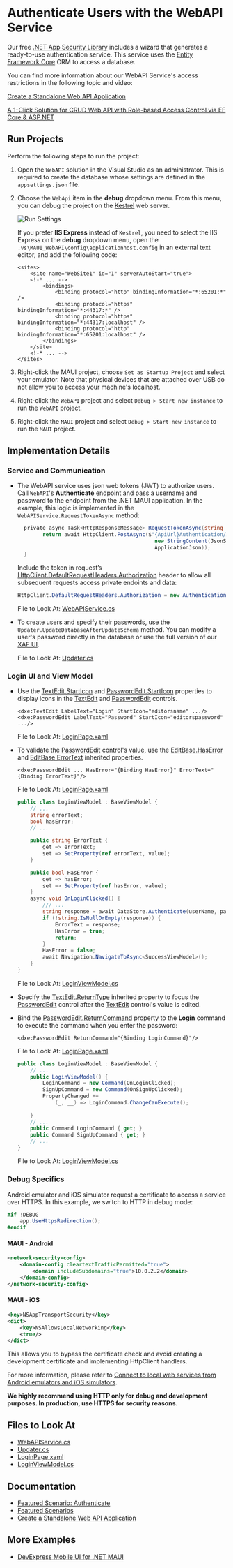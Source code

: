# Authenticate Users with the WebAPI Service

Our free [.NET App Security Library](https://www.devexpress.com/products/net/application_framework/security-web-api-service.xml) includes a wizard that generates a ready-to-use authentication service. This service uses the [Entity Framework Core](https://docs.microsoft.com/en-us/ef/core/) ORM to access a database. 

You can find more information about our WebAPI Service's access restrictions in the following topic and video:

[Create a Standalone Web API Application](https://docs.devexpress.com/eXpressAppFramework/403401/backend-web-api-service/create-new-application-with-web-api-service?p=net6)

[A 1-Click Solution for CRUD Web API with Role-based Access Control via EF Core & ASP.NET](https://www.youtube.com/watch?v=T7y4gwc1n4w&list=PL8h4jt35t1wiM1IOux04-8DiofuMEB33G)


## Run Projects

Perform the following steps to run the project:

1. Open the `WebAPI` solution in the Visual Studio as an administrator. This is required to create the database whose settings are defined in the `appsettings.json` file.

2. Choose the `WebApi` item in the **debug** dropdown menu. From this menu, you can debug the project on the [Kestrel](https://learn.microsoft.com/en-us/aspnet/core/fundamentals/servers/kestrel?view=aspnetcore-7.0) web server.

    ![Run Settings](images/authenticate-run-settings@2x.png)

    If you prefer **IIS Express** instead of `Kestrel`, you need to select the IIS Express on the **debug** dropdown menu, open the `.vs\MAUI_WebAPI\config\applicationhost.config` in an external text editor, and add the following code:

    ```xaml
    <sites>
        <site name="WebSite1" id="1" serverAutoStart="true">
        <!-* ... -->
            <bindings>
                <binding protocol="http" bindingInformation="*:65201:*" />
                <binding protocol="https" bindingInformation="*:44317:*" />
                <binding protocol="https" bindingInformation="*:44317:localhost" />
                <binding protocol="http" bindingInformation="*:65201:localhost" />
            </bindings>
        </site>
        <!-* ... -->
    </sites>
    ```

3. Right-click the MAUI project, choose `Set as Startup Project` and select your emulator. Note that physical devices that are attached over USB do not allow you to access your machine's localhost.
4. Right-click the `WebAPI` project and select `Debug > Start new instance` to run the `WebAPI` project.
5. Right-click the `MAUI` project and select `Debug > Start new instance` to run the `MAUI` project.

## Implementation Details

### Service and Communication

* The WebAPI service uses json web tokens (JWT) to authorize users. Call `WebAPI`'s **Authenticate** endpoint and pass a username and password to the endpoint from the .NET MAUI application. In the example, this logic is implemented in the `WebAPIService.RequestTokenAsync` method:
  
    ```csharp
      private async Task<HttpResponseMessage> RequestTokenAsync(string userName, string password) {
            return await HttpClient.PostAsync($"{ApiUrl}Authentication/Authenticate",
                                                new StringContent(JsonSerializer.Serialize(new { userName, password = $"{password}" }), Encoding.UTF8,
                                                ApplicationJson));
      }
    ```

    Include the token in request’s [HttpClient.DefaultRequestHeaders.Authorization](https://learn.microsoft.com/en-us/dotnet/api/system.net.http.headers.httprequestheaders.authorization?view=net-7.0) header to allow all subsequent requests access private endoints and data: 

    ```csharp
    HttpClient.DefaultRequestHeaders.Authorization = new AuthenticationHeaderValue("Bearer", await tokenResponse.Content.ReadAsStringAsync());
    ```

  File to Look At: [WebAPIService.cs](CS/MAUI/Services/WebAPIService.cs)

* To create users and specify their passwords, use the `Updater.UpdateDatabaseAfterUpdateSchema` method. You can modify a user's password directly in the database or use the full version of our [XAF UI](https://docs.devexpress.com/eXpressAppFramework/112649/data-security-and-safety/security-system/authentication/passwords-in-the-security-system).

    File to Look At: [Updater.cs](CS/WebAPI/DatabaseUpdate/Updater.cs)

### Login UI and View Model

* Use the [TextEdit.StartIcon](https://docs.devexpress.com/MAUI/DevExpress.Maui.Editors.EditBase.StartIcon) and [PasswordEdit.StartIcon](https://docs.devexpress.com/MAUI/DevExpress.Maui.Editors.EditBase.StartIcon) properties to display icons in the [TextEdit](https://docs.devexpress.com/MAUI/DevExpress.Maui.Editors.TextEdit) and [PasswordEdit](https://docs.devexpress.com/MAUI/DevExpress.Maui.Editors.PasswordEdit) controls.

    ```xaml
    <dxe:TextEdit LabelText="Login" StartIcon="editorsname" .../>
    <dxe:PasswordEdit LabelText="Password" StartIcon="editorspassword" .../>
    ```

    File to Look At: [LoginPage.xaml](CS/MAUI/Views/LoginPage.xaml)

* To validate the [PasswordEdit](https://docs.devexpress.com/MAUI/DevExpress.Maui.Editors.PasswordEdit) control's value, use the [EditBase.HasError](https://docs.devexpress.com/MAUI/DevExpress.Maui.Editors.EditBase.HasError) and [EditBase.ErrorText](https://docs.devexpress.com/MAUI/DevExpress.Maui.Editors.EditBase.ErrorText) inherited properties.

    ```xaml
    <dxe:PasswordEdit ... HasError="{Binding HasError}" ErrorText="{Binding ErrorText}"/>
    ```

    File to Look At: [LoginPage.xaml](CS/MAUI/Views/LoginPage.xaml)

    ```csharp
    public class LoginViewModel : BaseViewModel {
        // ...
        string errorText;
        bool hasError;
        // ...

        public string ErrorText {
            get => errorText;
            set => SetProperty(ref errorText, value);
        }

        public bool HasError {
            get => hasError;
            set => SetProperty(ref hasError, value);
        }
        async void OnLoginClicked() {
            /// ...
            string response = await DataStore.Authenticate(userName, password);
            if (!string.IsNullOrEmpty(response)) {
                ErrorText = response;
                HasError = true;
                return;
            }
            HasError = false;
            await Navigation.NavigateToAsync<SuccessViewModel>();
        }
    }
    ```

    File to Look At: [LoginViewModel.cs](CS/MAUI/ViewModels/LoginViewModel.cs)


* Specify the [TextEdit.ReturnType](https://docs.devexpress.com/MAUI/DevExpress.Maui.Editors.EditBase.ReturnType) inherited property to focus the [PasswordEdit](https://docs.devexpress.com/MAUI/DevExpress.Maui.Editors.PasswordEdit) control after the [TextEdit](https://docs.devexpress.com/MAUI/DevExpress.Maui.Editors.TextEdit) control's value is edited.
* Bind the [PasswordEdit.ReturnCommand](https://docs.devexpress.com/MAUI/DevExpress.Maui.Editors.EditBase.ReturnCommand) property to the **Login** command to execute the command when you enter the password:

    ```xaml
    <dxe:PasswordEdit ReturnCommand="{Binding LoginCommand}"/>
    ```

    File to Look At: [LoginPage.xaml](CS/MAUI/Views/LoginPage.xaml)
    
    ```csharp
    public class LoginViewModel : BaseViewModel {
        // ...
        public LoginViewModel() {
            LoginCommand = new Command(OnLoginClicked);
            SignUpCommand = new Command(OnSignUpClicked);
            PropertyChanged +=
                (_, __) => LoginCommand.ChangeCanExecute();

        }
        // ...
        public Command LoginCommand { get; }
        public Command SignUpCommand { get; }
        // ...
    }
    ```

    File to Look At: [LoginViewModel.cs](CS/MAUI/ViewModels/LoginViewModel.cs)


### Debug Specifics

Android emulator and iOS simulator request a certificate to access a service over HTTPS. In this example, we switch to HTTP in debug mode:

```csharp
#if !DEBUG
    app.UseHttpsRedirection();
#endif
```

#### MAUI - Android

```xml
<network-security-config>
    <domain-config cleartextTrafficPermitted="true">
        <domain includeSubdomains="true">10.0.2.2</domain>
    </domain-config>
</network-security-config>
```

#### MAUI - iOS

```xml
<key>NSAppTransportSecurity</key>
<dict>
    <key>NSAllowsLocalNetworking</key>
    <true/>
</dict>
```

This allows you to bypass the certificate check and avoid creating a development certificate and implementing HttpClient handlers.

For more information, please refer to [Connect to local web services from Android emulators and iOS simulators](https://learn.microsoft.com/en-us/dotnet/maui/data-cloud/local-web-services?view=net-maui-7.0#android-network-security-configuration).

**We highly recommend using HTTP only for debug and development purposes. In production, use HTTPS for security reasons.**

## Files to Look At

* [WebAPIService.cs](CS/MAUI/Services/WebAPIService.cs)
* [Updater.cs](CS/WebAPI/DatabaseUpdate/Updater.cs)
* [LoginPage.xaml](CS/MAUI/Views/LoginPage.xaml)
* [LoginViewModel.cs](CS/MAUI/ViewModels/LoginViewModel.cs)

## Documentation

* [Featured Scenario: Authenticate](https://docs.devexpress.com/MAUI/404307)
* [Featured Scenarios](https://docs.devexpress.com/MAUI/404291)
* [Create a Standalone Web API Application](https://docs.devexpress.com/eXpressAppFramework/403401/backend-web-api-service/create-new-application-with-web-api-service?p=net6)

## More Examples

* [DevExpress Mobile UI for .NET MAUI](https://github.com/DevExpress-Examples/maui-demo-app/)
